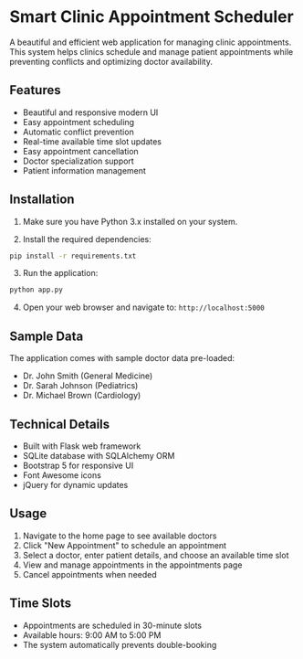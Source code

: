 # Smart Clinic Appointment Scheduler

A beautiful and efficient web application for managing clinic appointments. This system helps clinics schedule and manage patient appointments while preventing conflicts and optimizing doctor availability.

## Features

- Beautiful and responsive modern UI
- Easy appointment scheduling
- Automatic conflict prevention
- Real-time available time slot updates
- Easy appointment cancellation
- Doctor specialization support
- Patient information management

## Installation

1. Make sure you have Python 3.x installed on your system.

2. Install the required dependencies:
```bash
pip install -r requirements.txt
```

3. Run the application:
```bash
python app.py
```

4. Open your web browser and navigate to: `http://localhost:5000`

## Sample Data

The application comes with sample doctor data pre-loaded:
- Dr. John Smith (General Medicine)
- Dr. Sarah Johnson (Pediatrics)
- Dr. Michael Brown (Cardiology)

## Technical Details

- Built with Flask web framework
- SQLite database with SQLAlchemy ORM
- Bootstrap 5 for responsive UI
- Font Awesome icons
- jQuery for dynamic updates

## Usage

1. Navigate to the home page to see available doctors
2. Click "New Appointment" to schedule an appointment
3. Select a doctor, enter patient details, and choose an available time slot
4. View and manage appointments in the appointments page
5. Cancel appointments when needed

## Time Slots

- Appointments are scheduled in 30-minute slots
- Available hours: 9:00 AM to 5:00 PM
- The system automatically prevents double-booking
